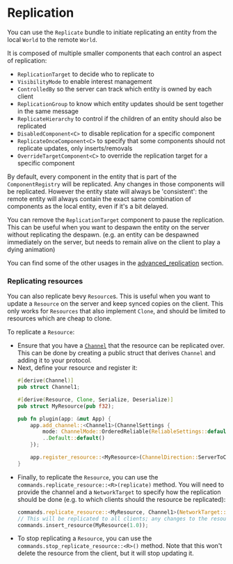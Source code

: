 # Replication

You can use the `Replicate` bundle to initiate replicating an entity from the local `World` to the remote `World`.

It is composed of multiple smaller components that each control an aspect of replication:
- `ReplicationTarget` to decide who to replicate to
- `VisibilityMode` to enable interest management
- `ControlledBy` so the server can track which entity is owned by each client
- `ReplicationGroup` to know which entity updates should be sent together in the same message
- `ReplicateHierarchy` to control if the children of an entity should also be replicated
- `DisabledComponent<C>` to disable replication for a specific component
- `ReplicateOnceComponent<C>` to specify that some components should not replicate updates, only inserts/removals
- `OverrideTargetComponent<C>` to override the replication target for a specific component

By default, every component in the entity that is part of the `ComponentRegistry` will be replicated. Any changes in
those components will be replicated.
However the entity state will always be 'consistent': the remote entity will always contain the exact same combination
of components as the local entity, even if it's a bit delayed.

You can remove the `ReplicationTarget` component to pause the replication. This can be useful when you want to despawn the
entity on the server without replicating the despawn.
(e.g. an entity can be despawned immediately on the server, but needs to remain alive on the client to play a dying
animation)

You can find some of the other usages in the [advanced_replication](../advanced_replication/title.md) section.


### Replicating resources

You can also replicate bevy `Resource`s. This is useful when you want to update a `Resource` on the server and keep synced
copies on the client. This only works for `Resources` that also implement `Clone`, and should be limited to resources which are cheap to clone.

To replicate a `Resource`:
- Ensure that you have a [`Channel`](../reliability/channels.md) that the resource can be replicated over.
  This can be done by creating a public struct that derives `Channel` and adding it to your protocol.
- Next, define your resource and register it:
    ```rust
    #[derive(Channel)]
    pub struct Channel1;

    #[derive(Resource, Clone, Serialize, Deserialize)]
    pub struct MyResource(pub f32);

    pub fn plugin(app: &mut App) {
        app.add_channel::<Channel1>(ChannelSettings {
            mode: ChannelMode::OrderedReliable(ReliableSettings::default()),
            ..Default::default()
        });

        app.register_resource::<MyResource>(ChannelDirection::ServerToClient);
    }
    ```
- Finally, to replicate the `Resource`, you can use the `commands.replicate_resource::<R>(replicate)` method.
  You will need to provide the channel and a `NetworkTarget` to specify how the replication should be done
  (e.g. to which clients should the resource be replicated):
    ```rust
    commands.replicate_resource::<MyResource, Channel1>(NetworkTarget::All);
    // This will be replicated to all clients; any changes to the resource will also be replicated
    commands.insert_resource(MyResource(1.0));
    ```
- To stop replicating a `Resource`, you can use the `commands.stop_replicate_resource::<R>()` method.
  Note that this won't delete the resource from the client, but it will stop updating it.